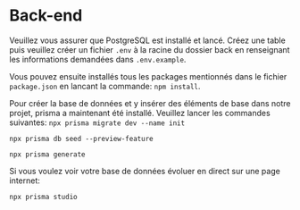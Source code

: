 # Back-end

Veuillez vous assurer que PostgreSQL est installé et lancé. Créez une table puis veuillez créer un fichier `.env` à la racine du dossier back en renseignant les informations demandées dans `.env.example`.


Vous pouvez ensuite installés tous les packages mentionnés dans le fichier `package.json` en lancant la commande: `npm install`.


Pour créer la base de données et y insérer des éléments de base dans notre projet, prisma a maintenant été installé.
Veuillez lancer les commandes suivantes:
`npx prisma migrate dev --name init`

`npx prisma db seed --preview-feature`

`npx prisma generate`

Si vous voulez voir votre base de données évoluer en direct sur une page internet:

`npx prisma studio`
